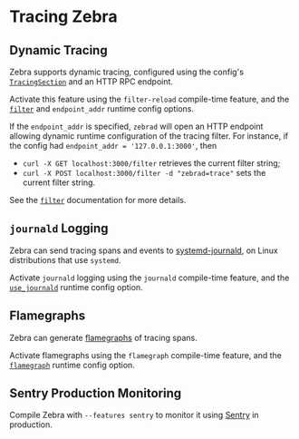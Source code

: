 # Tracing Zebra

## Dynamic Tracing

Zebra supports dynamic tracing, configured using the config's
[`TracingSection`][tracing_section] and an HTTP RPC endpoint.

Activate this feature using the `filter-reload` compile-time feature,
and the [`filter`][filter] and `endpoint_addr` runtime config options.

If the `endpoint_addr` is specified, `zebrad` will open an HTTP endpoint
allowing dynamic runtime configuration of the tracing filter. For instance,
if the config had `endpoint_addr = '127.0.0.1:3000'`, then

* `curl -X GET localhost:3000/filter` retrieves the current filter string;
* `curl -X POST localhost:3000/filter -d "zebrad=trace"` sets the current filter string.

See the [`filter`][filter] documentation for more details.

## `journald` Logging

Zebra can send tracing spans and events to [systemd-journald][systemd_journald],
on Linux distributions that use `systemd`.

Activate `journald` logging using the `journald` compile-time feature,
and the [`use_journald`][use_journald] runtime config option.

## Flamegraphs

Zebra can generate [flamegraphs] of tracing spans.

Activate flamegraphs using the `flamegraph` compile-time feature,
and the [`flamegraph`][flamegraph] runtime config option.

## Sentry Production Monitoring

Compile Zebra with `--features sentry` to monitor it using [Sentry][sentry] in production.

[tracing_section]: https://docs.rs/zebrad/latest/zebrad/components/tracing/struct.Config.html
[filter]: https://docs.rs/zebrad/latest/zebrad/components/tracing/struct.Config.html#structfield.filter
[flamegraph]: https://docs.rs/zebrad/latest/zebrad/components/tracing/struct.Config.html#structfield.flamegraph
[flamegraphs]: http://www.brendangregg.com/flamegraphs.html
[systemd_journald]: https://www.freedesktop.org/software/systemd/man/systemd-journald.service.html
[use_journald]: https://docs.rs/zebrad/latest/zebrad/components/tracing/struct.Config.html#structfield.use_journald
[sentry]: https://sentry.io/welcome/
